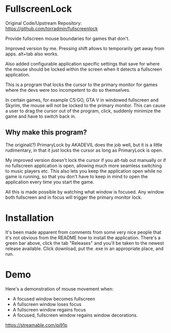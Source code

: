 # FullscreenLock

Original Code/Upstream Repository: https://github.com/torradmin/fullscreenlock

Provide fullscreen mouse boundaries for games that don't.

Improved version by me. Pressing shift allows to temporarily get away from apps. alt+tab also works.

Also added configurable application specific settings that save for where the mouse should be locked within the screen when it detects a fullscreen application.

This is a program that locks the cursor to the primary monitor for games where the devs were too incompetent to do so themselves.

In certain games, for example CS:GO, GTA V in windowed fullscreen and Skyrim, the mouse will not be locked to the primary monitor.
This can cause a user to drag the cursor out of the program, click, suddenly minimize the game and have to switch back in.

## Why make this program?

The original(?) PrimaryLock by AKADEVIL does the job well, but it is a little rudimentary, in that it just locks the cursor as long as PrimaryLock is open. 

My improved version doesn't lock the cursor if you alt-tab out manually or if no fullscreen application is open, allowing much more seamless switching to music players etc.
This also lets you keep the application open while no game is running, so that you don't have to keep in mind to open the application every time you start the game.

All this is made possible by watching what window is focused. Any window both fullscreen and in focus will trigger the primary monitor lock.

# Installation

It's been made apparent from comments from some very nice people that it's not obvious from the README how to install the application. There's a green bar above, click the tab "Releases" and you'll be taken to the newest release available. Click download, put the .exe in an appropriate place, and run.


# Demo

Here's a demonstration of mouse movement when:
- A focused window becomes fullscreen
- A fullscreen window loses focus
- A fullscreen window regains focus
- A focused, fullscreen window regains window decorations.

https://streamable.com/pj91p
